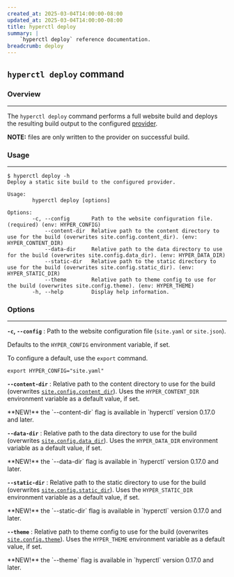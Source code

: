 ```yaml
---
created_at: 2025-03-04T14:00:00-08:00
updated_at: 2025-03-04T14:00:00-08:00
title: hyperctl deploy
summary: |
    `hyperctl deploy` reference documentation.
breadcrumb: deploy
---
```


## `hyperctl deploy` command

<auto-toc selectors="h3,h4,h5,h6,dl dt"></auto-toc>

### Overview
------------

The `hyperctl deploy` command performs a full website build and deploys the resulting build output to the configured [provider].

<doc-quote ht-block>

**NOTE:** files are only written to the provider on successful build.

</doc-quote>

### Usage
---------

```plaintext
$ hyperctl deploy -h
Deploy a static site build to the configured provider.

Usage:
        hyperctl deploy [options]

Options:
        -c, --config       Path to the website configuration file. (required) (env: HYPER_CONFIG)
            --content-dir  Relative path to the content directory to use for the build (overwrites site.config.content_dir). (env: HYPER_CONTENT_DIR)
            --data-dir     Relative path to the data directory to use for the build (overwrites site.config.data_dir). (env: HYPER_DATA_DIR)
            --static-dir   Relative path to the static directory to use for the build (overwrites site.config.static_dir). (env: HYPER_STATIC_DIR)
            --theme        Relative path to theme config to use for the build (overwrites site.config.theme). (env: HYPER_THEME)
        -h, --help         Display help information.
```

<!-- TODO: add #### Example header with example build output. -->

### Options
-----------

**`-c`, `--config`**
: Path to the website configuration file (`site.yaml` or `site.json`).

  Defaults to the `HYPER_CONFIG` environment variable, if set.

  To configure a default, use the `export` command.

  ```plaintext
  export HYPER_CONFIG="site.yaml"
  ```

**`--content-dir`**
: Relative path to the content directory to use for the build (overwrites [`site.config.content_dir`]).
  Uses the `HYPER_CONTENT_DIR` environment variable as a default value, if set.

  <doc-quote ht-block new>
  **NEW!** the `--content-dir` flag is available in `hyperctl` version 0.17.0 and later.
  </doc-quote>


**`--data-dir`**
: Relative path to the data directory to use for the build (overwrites [`site.config.data_dir`]).
  Uses the `HYPER_DATA_DIR` environment variable as a default value, if set.

  <doc-quote ht-block new>
  **NEW!** the `--data-dir` flag is available in `hyperctl` version 0.17.0 and later.
  </doc-quote>

**`--static-dir`**
: Relative path to the static directory to use for the build (overwrites [`site.config.static_dir`]).
  Uses the `HYPER_STATIC_DIR` environment variable as a default value, if set.

  <doc-quote ht-block new>
  **NEW!** the `--static-dir` flag is available in `hyperctl` version 0.17.0 and later.
  </doc-quote>

**`--theme`**
: Relative path to theme config to use for the build (overwrites [`site.config.theme`]).
  Uses the `HYPER_THEME` environment variable as a default value, if set.

  <doc-quote ht-block new>
  **NEW!** the `--theme` flag is available in `hyperctl` version 0.17.0 and later.
  </doc-quote>

<!-- Links -->
[provider]: /docs/reference/cms/providers/
[`site.config.content_dir`]: /docs/reference/cms/website/#site-config
[`site.config.data_dir`]: /docs/reference/cms/website/#site-config
[`site.config.static_dir`]: /docs/reference/cms/website/#site-config
[`site.config.theme`]: /docs/reference/cms/website/#site-config
